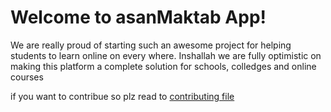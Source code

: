 # Welcome to asanMaktab App!

We are really proud of starting such an awesome project for helping students to learn online on every where.
Inshallah we are fully optimistic on making this platform a complete solution for schools, colledges and online courses

if you want to contribue so plz read to [contributing file](https://github.com/EhsanSarshar/asanMaktab-front-web/blob/master/CONTRIBUTING.md)
